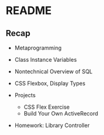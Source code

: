 # README

## Recap

* Metaprogramming

* Class Instance Variables

* Nontechnical Overview of SQL

* CSS Flexbox, Display Types

* Projects
  - CSS Flex Exercise
  - Build Your Own ActiveRecord

* Homework: Library Controller
